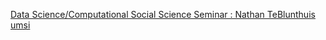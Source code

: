[Data Science/Computational Social Science Seminar : Nathan TeBlunthuis   umsi](https://qi.tc/qi/111053)